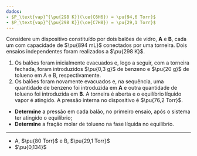 ```yaml
---
dados:
- $P_\text{vap}^{\pu{298 K}}(\ce{C6H6}) = \pu{94,6 Torr}$
- $P_\text{vap}^{\pu{298 K}}(\ce{C7H8}) = \pu{29,1 Torr}$
---
```


Considere um dispositivo constituído por dois balões de vidro, **A** e **B**, cada um com capacidade de $\pu{894 mL}$ conectados por uma torneira. Dois ensaios independentes foram realizados a $\pu{298 K}$.

1. Os balões foram inicialmente evacuados e, logo a seguir, com a torneira fechada, foram introduzidos $\pu{0,3 g}$ de benzeno e $\pu{20 g}$ de tolueno em A e B, respectivamente.
2. Os balões foram novamente evacuados e, na sequência, uma quantidade de benzeno foi introduzida em **A** e outra quantidade de tolueno foi introduzida em **B**. A torneira é aberta e o equilíbrio líquido vapor é atingido. A pressão interna no dispositivo é $\pu{76,2 Torr}$.

- **Determine** a pressão em cada balão, no primeiro ensaio, após o sistema ter atingido o equilíbrio; 
- **Determine** a fração molar de tolueno na fase líquida no equilíbrio.

---

- A, $\pu{80 Torr}$ e B, $\pu{29,1 Torr}$
- $\pu{0,134}$
